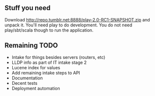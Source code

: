 ## Stuff you need

Download http://repo.tumblr.net:8888/play-2.0-RC1-SNAPSHOT.zip and unpack it.
You'll need play to do development. You do not need play/sbt/scala though to
run the application.

## Remaining TODO

 * Intake for things besides servers (routers, etc)
 * LLDP info as part of IT intake stage 2
 * Lucene index for values
 * Add remaining intake steps to API
 * Documentation
 * Decent tests
 * Deployment automation
